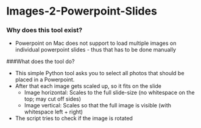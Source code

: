 # Images-2-Powerpoint-Slides

### Why does this tool exist?
- Powerpoint on Mac does not support to load multiple images on individual powerpoint slides - thus that has to be done manually

###What does the tool do?
- This simple Python tool asks you to select all photos that should be placed in a Powerpoint.
- After that each image gets scaled up, so it fits on the slide
    - Image horizontal: Scales to the full slide-size (no whitespace on the top; may cut off sides)
    - Image vertical: Scales so that the full image is visible (with whitespace left + right)
- The script tries to check if the image is rotated
